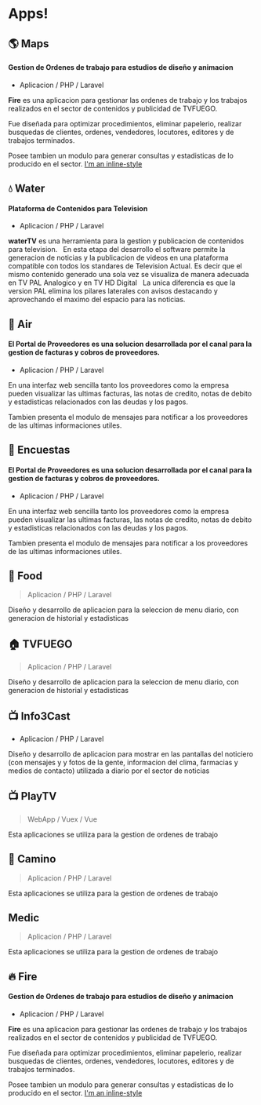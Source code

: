 # Apps!


## :earth_americas: Maps
#### Gestion de Ordenes de trabajo para estudios de diseño y animacion

<browser-multiple name="maps" url="maps.com.ar" color="#4a5055" />


* Aplicacion / PHP / Laravel

**Fire** es una aplicacion para gestionar las ordenes de trabajo y los trabajos realizados en el sector de contenidos y publicidad de TVFUEGO.

Fue diseñada para optimizar procedimientos, eliminar papelerio, realizar busquedas de clientes, ordenes, vendedores, locutores, editores y de trabajos terminados. 

Posee tambien un modulo para generar consultas y estadisticas de lo producido en el sector.
[I'm an inline-style ](https://www.google.com)


## :droplet: Water
#### Plataforma de Contenidos para Television

<browser-multiple name="water" url="water.com.ar" color="#16070a" />


* Aplicacion / PHP / Laravel

**waterTV** es una herramienta para la gestion y publicacion de contenidos para television.
 
En esta etapa del desarrollo el software permite la generacion de noticias y la publicacion de videos en una plataforma compatible con todos los standares de Television Actual. Es decir que el mismo contenido generado una sola vez se visualiza de manera adecuada en TV PAL Analogico y en TV HD Digital
 
La unica diferencia es que la version PAL elimina los pilares laterales con avisos destacando y aprovechando el maximo del espacio para las noticias.


## :apple:  Air
#### El Portal de Proveedores es una solucion desarrollada por el canal para la gestion de facturas y cobros de proveedores.


<browser-multiple name="air" url="air.com.ar" color="#ffc107" />


* Aplicacion / PHP / Laravel

En una interfaz web sencilla tanto los proveedores como la empresa pueden visualizar las ultimas facturas, las notas de credito, notas de debito y estadisticas relacionados con las deudas y los pagos.

Tambien presenta el modulo de mensajes para notificar a los proveedores de las ultimas informaciones utiles.


## :apple:  Encuestas
#### El Portal de Proveedores es una solucion desarrollada por el canal para la gestion de facturas y cobros de proveedores.

<browser-multiple name="words" url="words.com.ar" color="#373c42" />

* Aplicacion / PHP / Laravel

En una interfaz web sencilla tanto los proveedores como la empresa pueden visualizar las ultimas facturas, las notas de credito, notas de debito y estadisticas relacionados con las deudas y los pagos.

Tambien presenta el modulo de mensajes para notificar a los proveedores de las ultimas informaciones utiles.


## :taco: Food

<browser src="food.png" url="food.com.ar" color="#f8f9fa" />

> Aplicacion / PHP / Laravel

Diseño y desarrollo de aplicacion para la seleccion de menu diario, con generacion de historial y estadisticas




## :house: TVFUEGO


<browser-multiple name="tvfweb" url="tvfweb.com.ar" color="#f8f9fa" />


> Aplicacion / PHP / Laravel

Diseño y desarrollo de aplicacion para la seleccion de menu diario, con generacion de historial y estadisticas




## :tv: Info3Cast
* Aplicacion / PHP / Laravel

Diseño y desarrollo de aplicacion para mostrar en las pantallas del noticiero (con mensajes y y fotos de la gente, informacion del clima, farmacias y medios de contacto) utilizada a diario por el sector de noticias

## :tv: PlayTV

<browser-multiple name="playtv" url="playtv.com.ar" color="#efad57" />


> WebApp / Vuex / Vue

Esta aplicaciones se utiliza para la gestion de ordenes de trabajo

## :car: Camino

<browser-multiple name="camino" url="sendarenting.com.ar" color="#efad57" />


> Aplicacion / PHP / Laravel

Esta aplicaciones se utiliza para la gestion de ordenes de trabajo

## Medic
> Aplicacion / PHP / Laravel

Esta aplicaciones se utiliza para la gestion de ordenes de trabajo


## :fire: Fire
#### Gestion de Ordenes de trabajo para estudios de diseño y animacion

<browser src="fire.png" url="fire.com.ar" color="#3eaf7c" />


* Aplicacion / PHP / Laravel

**Fire** es una aplicacion para gestionar las ordenes de trabajo y los trabajos realizados en el sector de contenidos y publicidad de TVFUEGO.

Fue diseñada para optimizar procedimientos, eliminar papelerio, realizar busquedas de clientes, ordenes, vendedores, locutores, editores y de trabajos terminados. 

Posee tambien un modulo para generar consultas y estadisticas de lo producido en el sector.
[I'm an inline-style ](https://www.google.com)
